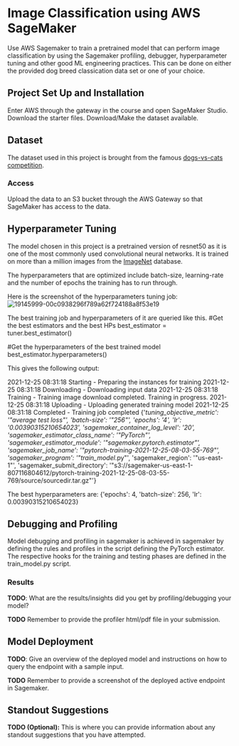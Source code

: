 # Image Classification using AWS SageMaker

Use AWS Sagemaker to train a pretrained model that can perform image classification by using the Sagemaker profiling, debugger, hyperparameter tuning and other good ML engineering practices. This can be done on either the provided dog breed classication data set or one of your choice.

## Project Set Up and Installation
Enter AWS through the gateway in the course and open SageMaker Studio. 
Download the starter files.
Download/Make the dataset available. 

## Dataset

The dataset used in this project is brought from the famous [dogs-vs-cats competition](https://www.kaggle.com/c/dogs-vs-cats).

### Access
Upload the data to an S3 bucket through the AWS Gateway so that SageMaker has access to the data. 

## Hyperparameter Tuning

The model chosen in this project is a pretrained version of resnet50 as it is one of the most commonly used convolutional neural networks. It is trained on more than a million images from the [ImageNet](https://www.image-net.org/) database.

The hyperparameters that are optimized include batch-size, learning-rate and the number of epochs the training has to run through.

Here is the screenshot of the hyperparameters tuning job:
![19145999-00c0938296f789a62f724188a8f53e19](https://user-images.githubusercontent.com/41271840/147415378-9578efeb-d6c7-45fd-8e66-2245b781c203.png)

The best training job and hyperparameters of it are queried like this.
#Get the best estimators and the best HPs
best_estimator = tuner.best_estimator()

#Get the hyperparameters of the best trained model
best_estimator.hyperparameters()

This gives the following output:

2021-12-25 08:31:18 Starting - Preparing the instances for training
2021-12-25 08:31:18 Downloading - Downloading input data
2021-12-25 08:31:18 Training - Training image download completed. Training in progress.
2021-12-25 08:31:18 Uploading - Uploading generated training model
2021-12-25 08:31:18 Completed - Training job completed
{'_tuning_objective_metric': '"average test loss"',
 'batch-size': '"256"',
 'epochs': '4',
 'lr': '0.00390315210654023',
 'sagemaker_container_log_level': '20',
 'sagemaker_estimator_class_name': '"PyTorch"',
 'sagemaker_estimator_module': '"sagemaker.pytorch.estimator"',
 'sagemaker_job_name': '"pytorch-training-2021-12-25-08-03-55-769"',
 'sagemaker_program': '"train_model_.py"',
 'sagemaker_region': '"us-east-1"',
 'sagemaker_submit_directory': '"s3://sagemaker-us-east-1-807116804612/pytorch-training-2021-12-25-08-03-55-769/source/sourcedir.tar.gz"'}

The best hyperparameters are: {'epochs': 4, 'batch-size': 256, 'lr': 0.00390315210654023}
 
## Debugging and Profiling
Model debugging and profiling in sagemaker is achieved in sagemaker by defining the rules and profiles in the script defining the PyTorch estimator. The respective hooks for the training and testing phases are defined in the train_model.py script.

### Results
**TODO**: What are the results/insights did you get by profiling/debugging your model?

**TODO** Remember to provide the profiler html/pdf file in your submission.


## Model Deployment
**TODO**: Give an overview of the deployed model and instructions on how to query the endpoint with a sample input.

**TODO** Remember to provide a screenshot of the deployed active endpoint in Sagemaker.

## Standout Suggestions
**TODO (Optional):** This is where you can provide information about any standout suggestions that you have attempted.
